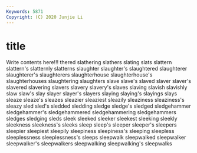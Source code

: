 ```yaml
---
Keywords: 5871
Copyright: (C) 2020 Junjie Li
---
```


# title

Write contents here!!!
thered 
slathering 
slathers 
slating 
slats 
slattern 
slattern's
slatternly 
slatterns 
slaughter 
slaughter's 
slaughtered 
slaughterer 
slaughterer's 
slaughterers 
slaughterhouse 
slaughterhouse's
slaughterhouses 
slaughtering 
slaughters 
slave 
slave's 
slaved 
slaver 
slaver's 
slavered 
slavering
slavers 
slavery 
slavery's 
slaves 
slaving 
slavish 
slavishly 
slaw 
slaw's 
slay
slayer 
slayer's 
slayers 
slaying 
slaying's 
slayings 
slays 
sleaze 
sleaze's 
sleazes
sleazier 
sleaziest 
sleazily 
sleaziness 
sleaziness's 
sleazy 
sled 
sled's 
sledded 
sledding
sledge 
sledge's 
sledged 
sledgehammer 
sledgehammer's 
sledgehammered 
sledgehammering 
sledgehammers 
sledges 
sledging
sleds 
sleek 
sleeked 
sleeker 
sleekest 
sleeking 
sleekly 
sleekness 
sleekness's 
sleeks
sleep 
sleep's 
sleeper 
sleeper's 
sleepers 
sleepier 
sleepiest 
sleepily 
sleepiness 
sleepiness's
sleeping 
sleepless 
sleeplessness 
sleeplessness's 
sleeps 
sleepwalk 
sleepwalked 
sleepwalker 
sleepwalker's 
sleepwalkers
sleepwalking 
sleepwalking's 
sleepwalks 
